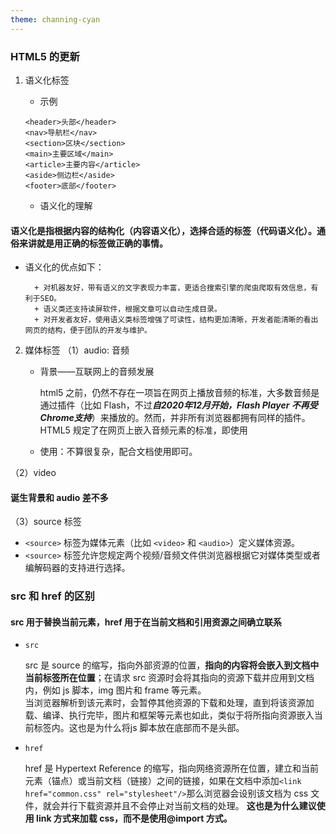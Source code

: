 ```yaml
---
theme: channing-cyan
---
```

### HTML5 的更新
1. 语义化标签
    + 示例
    ```
    <header>头部</header>
    <nav>导航栏</nav>
    <section>区块</section>
    <main>主要区域</main>
    <article>主要内容</article>
    <aside>侧边栏</aside>
    <footer>底部</footer>
    ```

    + 语义化的理解
        
#### 语义化是指根据内容的结构化（内容语义化），选择合适的标签（代码语义化）。通俗来讲就是⽤正确的标签做正确的事情。
        
+ 语义化的优点如下：
    
        + 对机器友好，带有语义的⽂字表现⼒丰富，更适合搜索引擎的爬⾍爬取有效信息，有利于SEO。
        + 语义类还⽀持读屏软件，根据⽂章可以⾃动⽣成⽬录。
        + 对开发者友好，使⽤语义类标签增强了可读性，结构更加清晰，开发者能清晰的看出⽹⻚的结构，便于团队的开发与维护。
    
2. 媒体标签
（1）audio: 音频

   + 背景——互联网上的音频发展

       html5 之前，仍然不存在一项旨在网页上播放音频的标准，大多数音频是通过插件（比如 Flash，不过***自2020年12月开始，Flash  Player 不再受Chrome支持***）来播放的。然而，并非所有浏览器都拥有同样的插件。HTML5 规定了在网页上嵌入音频元素的标准，即使用 <audio> 元素。
   + 使用：不算很复杂，配合文档使用即可。
   

 （2）video
     
  #### 诞生背景和 audio 差不多

  （3）source 标签

  + `<source>` 标签为媒体元素（比如 `<video>` 和 `<audio>`）定义媒体资源。
  + `<source>` 标签允许您规定两个视频/音频文件供浏览器根据它对媒体类型或者编解码器的支持进行选择。


### src 和 href 的区别

#### src ⽤于替换当前元素，href ⽤于在当前⽂档和引⽤资源之间确⽴联系

+ `src`

    src 是 source 的缩写，指向外部资源的位置，**指向的内容将会嵌⼊到⽂档中当前标签所在位置**；在请求 src 资源时会将其指向的资源下载并应⽤到⽂档内，例如 js 脚本，img 图⽚和 frame 等元素。\
    当浏览器解析到该元素时，会暂停其他资源的下载和处理，直到将该资源加载、编译、执⾏完毕，图⽚和框架等元素也如此，类似于将所指向资源嵌⼊当前标签内。这也是为什么将js 脚本放在底部⽽不是头部。
+ `href`

    href 是 Hypertext Reference 的缩写，指向⽹络资源所在位置，建⽴和当前元素（锚点）或当前⽂档（链接）之间的链接，如果在⽂档中添加`<link href="common.css" rel="stylesheet"/>`那么浏览器会设别该文档为 css ⽂件，就会并⾏下载资源并且不会停⽌对当前⽂档的处理。 **这也是为什么建议使⽤ link ⽅式来加载 css，⽽不是使⽤@import ⽅式。**